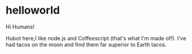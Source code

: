 # helloworld

Hi Humans!

Hubot here,I like node.js and Coffeescript (that's what I'm made of!).
I've had tacos on the moon and find them far superior to Earth tacos.

